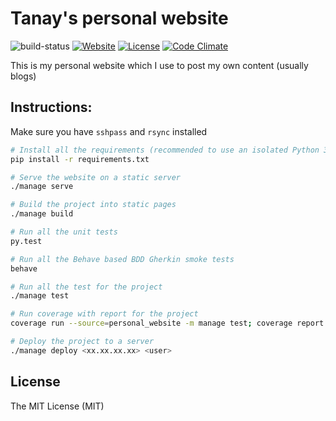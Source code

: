 Tanay's personal website
========================

![build-status](https://travis-ci.org/tanayseven/personal_website.svg?branch=master)
[![Website](https://img.shields.io/website-up-down-green-red/https/tanayseven.com.svg?label=hosted_on_server)](https://tanayseven.com)
[![License](https://img.shields.io/github/license/tanayseven/personal_website.svg)](LICENSE.txt)
[![Code Climate](https://img.shields.io/codeclimate/coverage/github/tanayseven/personal_website.svg)](https://codeclimate.com/github/tanayseven/personal_website)

This is my personal website which I use to post my own content (usually blogs)

Instructions:
-------------
Make sure you have `sshpass` and `rsync` installed
```bash
# Install all the requirements (recommended to use an isolated Python 3.5 virtualenv)
pip install -r requirements.txt

# Serve the website on a static server
./manage serve

# Build the project into static pages
./manage build

# Run all the unit tests
py.test

# Run all the Behave based BDD Gherkin smoke tests
behave

# Run all the test for the project
./manage test

# Run coverage with report for the project
coverage run --source=personal_website -m manage test; coverage report

# Deploy the project to a server
./manage deploy <xx.xx.xx.xx> <user>
```

License
-------
The MIT License (MIT)

